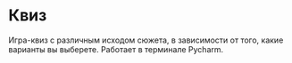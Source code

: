 # Квиз
Игра-квиз с различным исходом сюжета, в зависимости от того, 
какие варианты вы выберете. Работает в терминале Pycharm.
